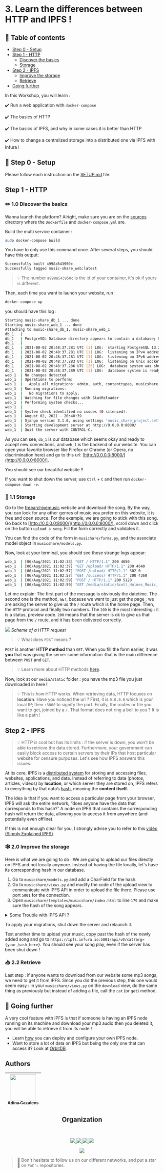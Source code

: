 # 3. Learn the differences between HTTP and IPFS !

##  :dizzy: Table of contents
* [Step 0 - Setup](README.md#wrench-step-0---setup)
* [Step 1 - HTTP](README.md#step-1---http)
    * [Discover the basics](README.md#pencil2-10-discover-the-basics)
    * [Storage](README.md#floppy_disk-11-storage)
* [Step 2 - IPFS](README.md#step-2---ipfs)
    * [Improve the storage](README.md#spider_web-20-improve-the-storage)
    * [Retrieve](README.md#inbox_tray-22-retrieve)
* [Going further](README.md#rocket-going-further)
  

In this Workshop, you will learn :

✔️ Run a web application with `docker-compose`

✔️ The basics of HTTP

✔️ The basics of IPFS, and why in some cases it is better than HTTP

✔️ How to change a centralized storage into a distributed one via IPFS with Infura !

## :wrench: Step 0 - Setup
Please follow each instruction on the [SETUP.md](SETUP.md) file.

## Step 1 - HTTP
### :pencil2: 1.0 Discover the basics
Wanna launch the platform? Alright, make sure you are on the [sources](./sources.zip) directory where the `Dockerfile` and
`docker-compose.yml` are.

Build the multi service container :
```bash
sudo docker-compose build
```
You have to only use this command once. After several steps, you should have this output:
```bash
Successfully built a998a543950c
Successfully tagged music-share_web:latest
```
> 💡 The number `a998a543950c` is the id of your container, it's ok if yours is different.

Then, each time you want to launch your website, run :
```bash
docker-compose up
```
you should have this log :
```bash
Starting music-share_db_1 ... done
Starting music-share_web_1 ... done
Attaching to music-share_db_1, music-share_web_1
db_1   | 
db_1   | PostgreSQL Database directory appears to contain a database; Skipping initialization
db_1   | 
db_1   | 2021-08-02 20:48:37.281 UTC [1] LOG:  starting PostgreSQL 13.2 (Debian 13.2-1.pgdg100+1) on x86_64-pc-linux-gnu, compiled by gcc (Debian 8.3.0-6) 8.3.0, 64-bit
db_1   | 2021-08-02 20:48:37.281 UTC [1] LOG:  listening on IPv4 address "0.0.0.0", port 5432
db_1   | 2021-08-02 20:48:37.281 UTC [1] LOG:  listening on IPv6 address "::", port 5432
db_1   | 2021-08-02 20:48:37.283 UTC [1] LOG:  listening on Unix socket "/var/run/postgresql/.s.PGSQL.5432"
db_1   | 2021-08-02 20:48:37.286 UTC [25] LOG:  database system was shut down at 2021-08-02 20:48:32 UTC
db_1   | 2021-08-02 20:48:37.289 UTC [1] LOG:  database system is ready to accept connections
web_1  | No changes detected
web_1  | Operations to perform:
web_1  |   Apply all migrations: admin, auth, contenttypes, musicshare, sessions
web_1  | Running migrations:
web_1  |   No migrations to apply.
web_1  | Watching for file changes with StatReloader
web_1  | Performing system checks...
web_1  | 
web_1  | System check identified no issues (0 silenced).
web_1  | August 02, 2021 - 20:48:39
web_1  | Django version 3.1.6, using settings 'music_share_project.settings'
web_1  | Starting development server at http://0.0.0.0:8000/
web_1  | Quit the server with CONTROL-C.

```
As you can see, `db_1` is our database which seems okay and ready to accept new connections,
and `web_1` is the backend of our website. You can open your favorite browser like Firefox or Chrome (or Opera,
no discrimination here) and go to this url: [http://0.0.0.0:8000/](http://0.0.0.0:8000/).

You should see our beautiful website !!

If you want to shut down the server, use `Ctrl` + `C` and then run `docker-compose down -v`.

### :floppy_disk: 1.1 Storage

Go to the [freearchivemusic](https://freemusicarchive.org/music/Scott_Holmes/rock-background-music/country-road-drive)
website and download the song.
By the way, you can look for any other genres of music you prefer on this website, it is free and open source. For the example, we are going to
stick with this song.
Go back to [http://0.0.0.0:8000/](http://0.0.0.0:8000/), scroll down and click on the button `upload a song`.
Fill the form correctly and validates it. 

You can find the code of the form in `musichare/forms.py`, and the associate model object in
`musicshare/models.py`.

Now, look at your terminal, you should see those strange logs appear:
```bash
web_1  | [06/Aug/2021 11:02:33] "GET / HTTP/1.1" 200 4650
web_1  | [06/Aug/2021 11:02:37] "GET /upload/ HTTP/1.1" 200 4640
web_1  | [06/Aug/2021 11:02:57] "POST /upload/ HTTP/1.1" 302 0
web_1  | [06/Aug/2021 11:02:57] "GET /success/ HTTP/1.1" 200 4360
web_1  | [06/Aug/2021 11:02:59] "POST / HTTP/1.1" 200 5120
web_1  | [06/Aug/2021 11:02:59] "GET /media/static/Scott_Holmes_Music_-_Country_Road_Drive.mp3 HTTP/1.1" 200 8983053
```
Let me explain:
The first part of the message is obviously the datetime. The second one is the method, `GET`, because we want to just
get the page ; we are asking the server to give us the `/` route which is the home page.
Then, the `HTTP` protocol and finally two numbers. The `200` is the most interesting : it is a status, preview code. `200` means
that the server is ok to give us that page from the `/` route, and it has been delivered correctly.

![](http_request_flowchart.png)
*Scheme of a HTTP request*

>💡 What does `POST` means ?

`POST` is another **HTTP method** than `GET`. When you fill the form earlier, it was **you** that was giving the server
some information :that is the main difference between `POST` and `GET`.
 
> 💡 Learn more about HTTP methods [here](https://www.restapitutorial.com/lessons/httpmethods.html).

Now, look at our `media/static` folder : you have the mp3 file you just downloaded in here !
>💡 This is how HTTP works. When retrieving data, HTTP focuses on **location**. Have you noticed the url ?
First, it is `0.0.0.0` which is your local IP; then `:8000` to signify the port. Finally, the routes or file you want to
get, joined by a `/`. That format does not ring a bell to you ? It is like a path !

## Step 2 - IPFS

> 💡 HTTP is cool but has its limits : if the server is down, you won't be able to retrieve the data stored. Furthermore,
your government can easily block access to certain servers by their IPs that host particular website for censure purposes.
Let's see how IPFS answers this issues.

At its core, IPFS is a [distributed system](https://blog.stackpath.com/distributed-system/) for storing and accessing files, websites, applications, and data.
Instead of referring to data (photos, articles, videos) by **location**, or which server they are stored on, IPFS refers
to everything by that data’s [hash](https://docs.ipfs.io/concepts/hashing/#hashes-are-important), meaning the **content itself.**

The idea is that if you want to access a particular page from your browser, IPFS will ask the entire network, “does anyone
have the data that corresponds to this hash?” A node on IPFS that contains the corresponding hash will return the data, allowing you to access it from anywhere (and potentially even offline).

If this is not enough clear for you, I strongly advise you to refer to this [vidéo (Simply Explained IPFS)](https://www.youtube.com/watch?v=5Uj6uR3fp-U).

### :spider_web: 2.0 Improve the storage

Here is what we are going to do : We are going to upload our files directly on IPFS and not locally anymore.
Instead of having the file locally, let's have its corresponding hash in our database.

1. Go to `musicshare/models.py` and add a CharField for the hash.
2. Go to `musicshare/views.py` and modify the code of the upload view to communicate with IPFS API in order to upload the file there.
   Please use port `5001` for the connection.
3. Open `musicshare/templates/musicshare/index.html` to line `179`
   and make sure the hash of the song appears.
   
<details>
<summary>Some Trouble with IPFS API ?</summary>
    Here is some links that could help you:
    <li>
        <a href="https://en.wikipedia.org/wiki/API">What is an API ?</a>
    </li>
    <li>
        <a href="https://infura.io/docs/ipfs">Infura IPFS API</a>
    </li>
    <li>
        <a href="https://pypi.org/project/ipfs-api/">ipfs-Api python package</a>
    </li>
</details>

To apply your migrations, shut down the server and relaunch it.

Test another time to upload your music, copy past the hash of the newly added song and go to `https://ipfs.infura.io:5001/api/v0/cat?arg={your_hash_here}`.
You should see your song play, even if the server has been shut down !

### :inbox_tray: 2.2 Retrieve
Last step : if anyone wants to download from our website some mp3 songs, we need to get it from IPFS.
Since you did the previous step, this one would seem easy : in your `musicshare/views.py`
 on the `download` view, do the same thing as previously but instead of adding a file, call the `cat` (or `get`) method.

## :rocket: Going further
A very cool feature with IPFS is that if someone is having an IPFS node running on its machine and download your mp3 audio
then you deleted it, you will be able to retrieve it from its node !

* Learn [how](https://docs.ipfs.io/how-to/command-line-quick-start) you can deploy and configure your own IPFS node.
* Want to store a lot of data on IPFS but being the only one that can access it? Look at [OrbitDB](https://orbitdb.org/).

## Authors

| [<img src="https://github.com/NaadiQmmr.png?size=85" width=85><br><sub>Adina Cazalens</sub>](https://github.com/NaadiQmmr) | 
| :---: |
<h2 align=center>
Organization
</h2>
<br/>
<p align='center'>
    <a href="https://www.linkedin.com/company/pocinnovation/mycompany/">
        <img src="https://img.shields.io/badge/LinkedIn-0077B5?style=for-the-badge&logo=linkedin&logoColor=white">
    </a>
    <a href="https://www.instagram.com/pocinnovation/">
        <img src="https://img.shields.io/badge/Instagram-E4405F?style=for-the-badge&logo=instagram&logoColor=white">
    </a>
    <a href="https://twitter.com/PoCInnovation">
        <img src="https://img.shields.io/badge/Twitter-1DA1F2?style=for-the-badge&logo=twitter&logoColor=white">
    </a>
    <a href="https://discord.com/invite/Yqq2ADGDS7">
        <img src="https://img.shields.io/badge/Discord-7289DA?style=for-the-badge&logo=discord&logoColor=white">
    </a>
</p>
<p align=center>
    <a href="https://www.poc-innovation.fr/">
        <img src="https://img.shields.io/badge/WebSite-1a2b6d?style=for-the-badge&logo=GitHub Sponsors&logoColor=white">
    </a>
</p>

> :rocket: Don't hesitate to follow us on our different networks, and put a star 🌟 on `PoC's` repositories.

